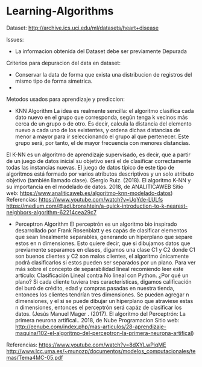 # Learning-Algorithms
Dataset:
http://archive.ics.uci.edu/ml/datasets/heart+disease

Issues:
- La informacion obtenida del Dataset debe ser previamente Depurada

Criterios para depuracion del data en dataset:
- Conservar la data de forma que exista una distribucion de registros del mismo tipo de forma simetrica.
- 

Metodos usados para aprendizaje y prediccion:
- KNN Algorithm
La idea es realmente sencilla: el algoritmo clasifica cada dato nuevo en el grupo que corresponda, según tenga k vecinos más cerca
de un grupo o de otro. Es decir, calcula la distancia del elemento nuevo a cada uno de los existentes, y ordena dichas distancias de 
menor a mayor para ir seleccionando el grupo al que pertenecer. Este grupo será, por tanto, el de mayor frecuencia con menores distancias.

El K-NN es un algoritmo de aprendizaje supervisado, es decir, que a partir de un juego de datos inicial su objetivo será el de clasificar 
correctamente todas las instancias nuevas. El juego de datos típico de este tipo de algoritmos está formado por varios atributos descriptivos 
y un solo atributo objetivo (también llamado clase).
(Sergio Ruiz. (2018). El algoritmo K-NN y su importancia en el modelado de datos. 2018, de ANALITICAWEB Sitio web: https://www.analiticaweb.es/algoritmo-knn-modelado-datos)
  Referencias:
  https://www.youtube.com/watch?v=UqYde-LULfs
  https://medium.com/@adi.bronshtein/a-quick-introduction-to-k-nearest-neighbors-algorithm-62214cea29c7

- Perceptron Algorithm
El perceptrón es un algoritmo bio inspirado desarrollado por Frank Rosenblatt y es capás de clasificar elementos que sean linealmente separables, generando un hiperplano que separe estos en n  dimensiones. Esto quiere decir, que si dibujamos datos que previamente separamos en clases, digamos una clase C1 y C2 donde C1 son buenos clientes y C2 son malos clientes, el algoritmo únicamente podrá clasificarlos si estos pueden ser separados por un plano. Para ver más sobre el concepto de separabilidad lineal recomiendo leer este artículo: Clasificación Lineal contra No lineal con Python. ¿Por qué un plano? Si cada cliente tuviera tres características, digamos calificación del buró de crédito, edad y compras pasadas en nuestra tienda, entonces los clientes tendrían tres dimensiones. Se pueden agregar n dimensiones, y el si se puede dibujar un hiperplano que atraviese estas n dimensiones, entonces el perceptrón será capáz de clasificar los datos.
(Jesús Manuel Mager . (2017). El algoritmo del Perceptrón: La primera neurona artifical.. 2018, de Nube Programacion Sitio web: http://eenube.com/index.php/mas-articulos/28-aprendizaje-maquina/102-el-algoritmo-del-perceptron-la-primera-neurona-artifical)

 Referencias:
 https://www.youtube.com/watch?v=8dXYLwPiqME
 http://www.lcc.uma.es/~munozp/documentos/modelos_computacionales/temas/Tema4MC-05.pdf
